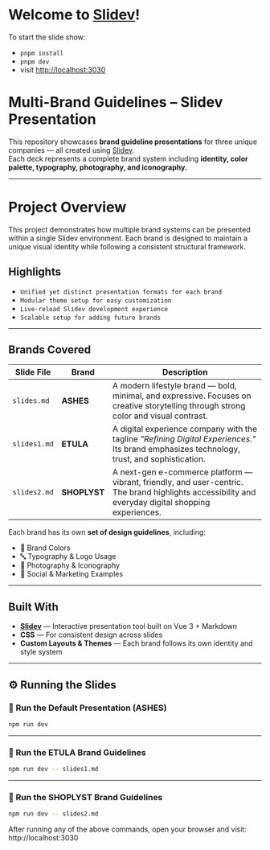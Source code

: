 # Welcome to [Slidev](https://github.com/slidevjs/slidev)!

To start the slide show:

- `pnpm install`
- `pnpm dev`
- visit <http://localhost:3030>

# Multi-Brand Guidelines – Slidev Presentation

This repository showcases **brand guideline presentations** for three unique companies — all created using [Slidev](https://sli.dev).  
Each deck represents a complete brand system including **identity, color palette, typography, photography, and iconography.**


---
 # Project Overview

This project demonstrates how multiple brand systems can be presented within a single Slidev environment.
Each brand is designed to maintain a unique visual identity while following a consistent structural framework.

##  Highlights

- `Unified yet distinct presentation formats for each brand`
- `Modular theme setup for easy customization`
- `Live-reload Slidev development experience`
- `Scalable setup for adding future brands`
---


##  Brands Covered

| Slide File | Brand | Description |
|-------------|--------|-------------|
| `slides.md` | **ASHES** | A modern lifestyle brand — bold, minimal, and expressive. Focuses on creative storytelling through strong color and visual contrast. |
| `slides1.md` | **ETULA** | A digital experience company with the tagline *"Refining Digital Experiences."* Its brand emphasizes technology, trust, and sophistication. |
| `slides2.md` | **SHOPLYST** | A next-gen e-commerce platform — vibrant, friendly, and user-centric. The brand highlights accessibility and everyday digital shopping experiences. |

Each brand has its own **set of design guidelines**, including:  
- 🎨 Brand Colors  
- 🔤 Typography & Logo Usage  
- 📸 Photography & Iconography  
- 💬 Social & Marketing Examples  

---

## Built With

- **[Slidev](https://sli.dev)** — Interactive presentation tool built on Vue 3 + Markdown  
- **CSS** — For consistent design across slides  
- **Custom Layouts & Themes** — Each brand follows its own identity and style system  

---

## ⚙️ Running the Slides

### 🏁 Run the Default Presentation (ASHES)
```bash
npm run dev
```
---

### 🏁 Run the ETULA Brand Guidelines
```bash
npm run dev -- slides1.md
```

---

### 🏁 Run the SHOPLYST Brand Guidelines
```bash
npm run dev -- slides2.md
```

After running any of the above commands, open your browser and visit:
 http://localhost:3030



